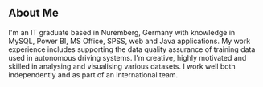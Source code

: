 ## About Me

I'm an IT graduate based in Nuremberg, Germany with knowledge in MySQL, Power BI, MS Office, SPSS, web and Java applications. 
My work experience includes supporting the data quality 
assurance of training data used in autonomous driving systems. 
I'm creative, highly motivated and skilled in analysing and visualising various datasets. 
I work well both independently and as part of an international team. 

